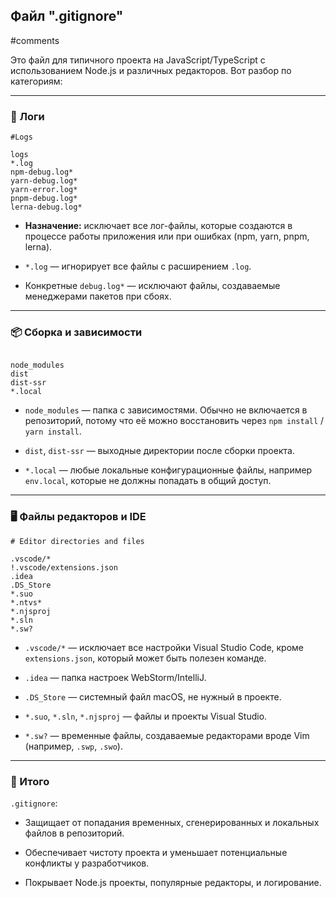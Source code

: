 ## Файл **".gitignore"**
#comments 

Это файл для типичного проекта на JavaScript/TypeScript с использованием Node.js и различных редакторов. Вот разбор по категориям:

---

### 🔧 **Логи**

```gitignore
#Logs

logs 
*.log 
npm-debug.log* 
yarn-debug.log* 
yarn-error.log* 
pnpm-debug.log* 
lerna-debug.log*
```

- **Назначение:** исключает все лог-файлы, которые создаются в процессе работы приложения или при ошибках (npm, yarn, pnpm, lerna).
    
- `*.log` — игнорирует все файлы с расширением `.log`.
    
- Конкретные `debug.log*` — исключают файлы, создаваемые менеджерами пакетов при сбоях.
    

---

### 📦 **Сборка и зависимости**

```gitignore

node_modules 
dist 
dist-ssr 
*.local
```

- `node_modules` — папка с зависимостями. Обычно не включается в репозиторий, потому что её можно восстановить через `npm install` / `yarn install`.
    
- `dist`, `dist-ssr` — выходные директории после сборки проекта.
    
- `*.local` — любые локальные конфигурационные файлы, например `env.local`, которые не должны попадать в общий доступ.
    

---

### 🖥️ **Файлы редакторов и IDE**

```gitignore
# Editor directories and files

.vscode/* 
!.vscode/extensions.json 
.idea 
.DS_Store 
*.suo 
*.ntvs* 
*.njsproj 
*.sln 
*.sw?
```

- `.vscode/*` — исключает все настройки Visual Studio Code, кроме `extensions.json`, который может быть полезен команде.
    
- `.idea` — папка настроек WebStorm/IntelliJ.
    
- `.DS_Store` — системный файл macOS, не нужный в проекте.
    
- `*.suo`, `*.sln`, `*.njsproj` — файлы и проекты Visual Studio.
    
- `*.sw?` — временные файлы, создаваемые редакторами вроде Vim (например, `.swp`, `.swo`).
    

---

### 🧾 Итого

`.gitignore`:

- Защищает от попадания временных, сгенерированных и локальных файлов в репозиторий.
    
- Обеспечивает чистоту проекта и уменьшает потенциальные конфликты у разработчиков.
    
- Покрывает Node.js проекты, популярные редакторы, и логирование.